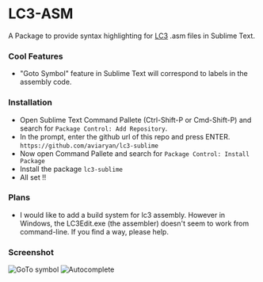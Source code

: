 # LC3-ASM

A Package to provide syntax highlighting for [LC3](http://people.cs.georgetown.edu/~squier/Teaching/HardwareFundamentals/LC3-trunk/docs/README-LC3tools.html) .asm files in Sublime Text. 
  

### Cool Features

* "Goto Symbol" feature in Sublime Text will correspond to labels in the assembly code.

### Installation

* Open Sublime Text Command Pallete (Ctrl-Shift-P or Cmd-Shift-P) and search for `Package Control: Add Repository`.
* In the prompt, enter the github url of this repo and press ENTER. `https://github.com/aviaryan/lc3-sublime`
* Now open Command Pallete and search for `Package Control: Install Package`
* Install the package `lc3-sublime`
* All set !!


### Plans

* I would like to add a build system for lc3 assembly. However in Windows, the LC3Edit.exe (the assembler) doesn't seem to work from command-line. If you find a way, please help.


### Screenshot

![GoTo symbol](https://cloud.githubusercontent.com/assets/4047597/24589201/27683a6e-17f4-11e7-869f-9a682ebf8b15.png)
![Autocomplete](https://cloud.githubusercontent.com/assets/4047597/24589202/27ef414e-17f4-11e7-98c7-8d1f04be2ff2.png)
